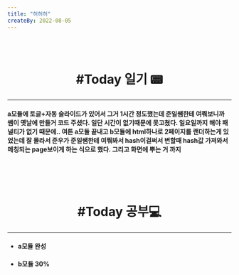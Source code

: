 ```yaml
---
title: "허허허"
createBy: 2022-08-05
---
```



<br>
<br>

<h1 style="text-align:center">#Today 일기 📟</h1>

---
#### a모듈에 토글+자동 슬라이드가 있어서 그거 1시간 정도했는데 준일쌤한테 여쭤보니까 쌤이 옛날에 만들거 코드 주셨다. 일단 시간이 없기때문에 못고쳤다. 일요일까지 해야 패널티가 없기 때문에.. 여튼 a모듈 끝내고 b모듈에 html하나로 2페이지를 랜더하는게 있었는데 잘 몰라서 준우가 준일쌤한테 여쭤봐서 hash이걸써서 변할때 hash값 가져와서 메칭되는 page보이게 하는 식으로 했다. 그리고 화면에 뿌는 거 까지

<br>
<br>
<br>

<h1 style="text-align:center">#Today 공부💻</h1>

---
- #### a모듈 완성
- #### b모듈 30%


